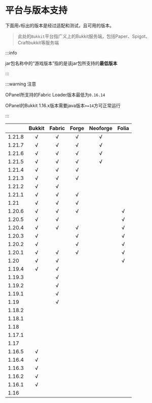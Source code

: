 # 平台与版本支持

下面用`√`标出的版本是经过适配和测试，且可用的版本。

> 此处的`Bukkit`平台指广义上的Bukkit服务端，包括Paper、Spigot、Craftbukkit等服务端

:::info

jar包名称中的“游戏版本”指的是该jar包所支持的**最低版本**

:::

:::warning 注意

OPanel所支持的Fabric Loader版本最低为`0.16.14`

OPanel的Bukkit 1.16.x版本需要java版本`>=14`方可正常运行

:::

|      |Bukkit|Fabric|Forge|Neoforge|Folia|
|------|:----:|:----:|:---:|:------:|:---:|
|1.21.8|√     |√     |√    |√       |     |
|1.21.7|√     |√     |√    |√       |     |
|1.21.6|√     |√     |√    |√       |     |
|1.21.5|√     |√     |√    |√       |     |
|1.21.4|√     |√     |√    |        |     |
|1.21.3|√     |√     |√    |        |     |
|1.21.2|√     |√     |     |        |     |
|1.21.1|√     |√     |√    |        |     |
|1.21  |√     |√     |√    |        |     |
|1.20.6|√     |√     |√    |        |√    |
|1.20.5|√     |√     |     |        |√    |
|1.20.4|√     |√     |√    |        |√    |
|1.20.3|√     |      |√    |        |√    |
|1.20.2|√     |      |√    |        |√    |
|1.20.1|√     |√     |√    |        |√    |
|1.20  |√     |√     |     |        |√    |
|1.19.4|√     |√     |     |        |     |
|1.19.3|      |√     |     |        |     |
|1.19.2|      |√     |     |        |     |
|1.19.1|      |√     |     |        |     |
|1.19  |      |√     |     |        |     |
|1.18.2|      |      |     |        |     |
|1.18.1|      |      |     |        |     |
|1.18  |      |      |     |        |     |
|1.17.1|      |      |     |        |     |
|1.17  |      |      |     |        |     |
|1.16.5|√     |      |     |        |     |
|1.16.4|√     |      |     |        |     |
|1.16.3|√     |      |     |        |     |
|1.16.2|√     |      |     |        |     |
|1.16.1|√     |      |     |        |     |
|1.16  |      |      |     |        |     |